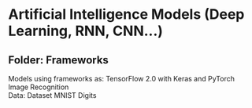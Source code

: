 # Artificial Intelligence Models (Deep Learning, RNN, CNN...)

## Folder: Frameworks
Models using frameworks as: TensorFlow 2.0 with Keras and PyTorch <br/>
Image Recognition <br/>
Data: Dataset MNIST Digits <br/>
